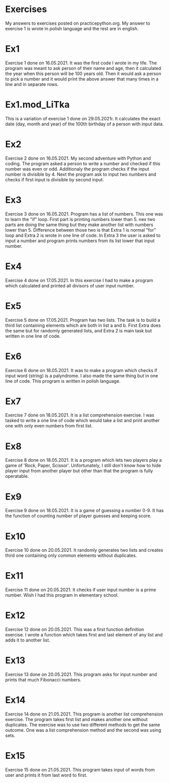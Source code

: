 # Exercises
My answers to exercises posted on practicepython.org. My answer to exercise 1 is wrote in polish language and the rest are in english.

# Ex1
Exercise 1 done on 16.05.2021. It was the first code I wrote in my life.
The program was meant to ask person of their name and age, then it calculated the year when this person will be 100 years old.
Then it would ask a person to pick a number and it would print the above answer that many times in a line and in separate rows.

# Ex1.mod_LiTka
This is a variation of exercise 1 done on 29.05.2021r. It calculates the exact date (day, month and year) of the 100th birthday of a person with input data.

# Ex2
Exercise 2 done on 16.05.2021. My second adventure with Python and coding. The program asked a person to write a number and checked if this number was even or odd.
Additionaly the program checks if the input number is divisible by 4.
Next the program ask to input two numbers and checks if first input is divisible by second input.

# Ex3
Exercise 3 done on 16.05.2021. Program has a list of numbers. This one was to learn the "if" loop. First part is printing numbers lower than 5. nex two parts are doing the same thing but they make another list with numbers lower than 5. Difference between those two is that Extra 1 is normal "for" loop and Extra 2 is wrote in one line of code. In Extra 3 the user is asked to input a number and program prints numbers from its list lower that input number.

# Ex4
Exercise 4 done on 17.05.2021. In this exercise I had to make a program which calculated and printed all divisors of user input number.

# Ex5
Exercise 5 done on 17.05.2021. Program has two lists. The task is to build a third list containing elements which are both in list a and b. First Extra does the same but for randomly generated lists, and Extra 2 is main task but written in one line of code.

# Ex6
Exercise 6 done on 18.05.2021. It was to make a program which checks if input word (string) is a palyndrome. I also made the same thing but in one line of code. This program is written in polish language.

# Ex7
Exercise 7 done on 18.05.2021. It is a list comprehension exercise. I was tasked to write a one line of code which would take a list and print another one with only even numbers from first list.

# Ex8
Exercise 8 done on 18.05.2021. It is a program which lets two players play a game of 'Rock, Paper, Scissor'. Unfortunately, I still don't know how to hide player input from another player but other than that the program is fully operatable.

# Ex9
Exercise 9 done on 18.05.2021. It is a game of guessing a number 0-9. It has the function of counting number of player guesses and keeping score.

# Ex10
Exercise 10 done on 20.05.2021. It randomly generates two lists and creates third one containing only common elements without duplicates.

# Ex11
Exercise 11 done on 20.05.2021. It checks if user input number is a prime number. Wish I had this program in elementary school.

# Ex12
Exercise 12 done on 20.05.2021. This was a first function definition exercise. I wrote a function which takes first and last element of any list and adds it to another list.

# Ex13
Exercise 13 done on 20.05.2021. This program asks for input number and prints that much Fibonacci numbers.

# Ex14
Exercise 14 done on 21.05.2021. This program is another list comprehension exercise. The program takes first list and makes another one without duplicates. The exercise was to use two different methods to get the same outcome. One was a list comprehension method and the second was using sets.

# Ex15
Exercise 15 done on 21.05.2021. This program takes input of words from user and prints it from last word to first.
